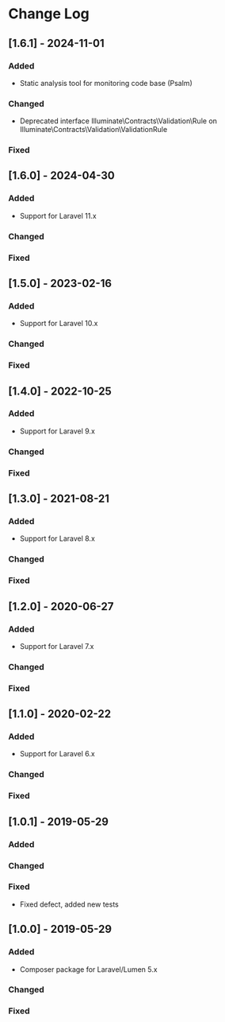 # Change Log

## [1.6.1] - 2024-11-01

### Added
- Static analysis tool for monitoring code base (Psalm)
 
### Changed
- Deprecated interface Illuminate\Contracts\Validation\Rule on Illuminate\Contracts\Validation\ValidationRule

### Fixed

## [1.6.0] - 2024-04-30

### Added
- Support for Laravel 11.x

### Changed

### Fixed

## [1.5.0] - 2023-02-16

### Added
- Support for Laravel 10.x

### Changed

### Fixed

## [1.4.0] - 2022-10-25

### Added
- Support for Laravel 9.x

### Changed

### Fixed

## [1.3.0] - 2021-08-21

### Added
- Support for Laravel 8.x

### Changed

### Fixed

## [1.2.0] - 2020-06-27

### Added
- Support for Laravel 7.x

### Changed

### Fixed

## [1.1.0] - 2020-02-22

### Added
- Support for Laravel 6.x

### Changed

### Fixed

## [1.0.1] - 2019-05-29

### Added

### Changed

### Fixed
- Fixed defect, added new tests

## [1.0.0] - 2019-05-29

### Added
- Composer package for Laravel/Lumen 5.x

### Changed

### Fixed
